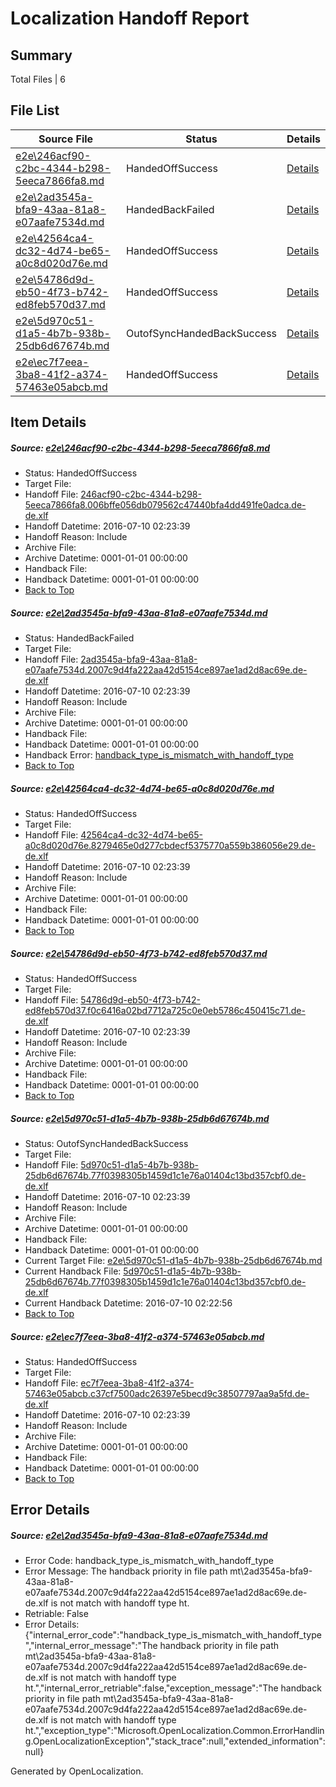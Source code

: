 # <a name='report-top'></a> Localization Handoff Report

## Summary
 Total Files | 6

## File List
 Source File | Status | Details 
 ----------- | ------ | ------- 
 [e2e\246acf90-c2bc-4344-b298-5eeca7866fa8.md](https://github.com/OpenLocalizationTestOrg/oltest/blob/410cee59afc4665769f047e048f91848ef8d7fd2/e2e/246acf90-c2bc-4344-b298-5eeca7866fa8.md) | HandedOffSuccess | [Details](#2ecc5a6cdfc965e5c7dfff254574bc074687177c2)
 [e2e\2ad3545a-bfa9-43aa-81a8-e07aafe7534d.md](https://github.com/OpenLocalizationTestOrg/oltest/blob/161065f74f2264ecb733116e4cf4d2777b0a1b44/e2e/2ad3545a-bfa9-43aa-81a8-e07aafe7534d.md) | HandedBackFailed | [Details](#fd07defe0aea28bd960ccceab6e61d2dbbfc7f053)
 [e2e\42564ca4-dc32-4d74-be65-a0c8d020d76e.md](https://github.com/OpenLocalizationTestOrg/oltest/blob/cbc06f595ad4808f0f972eb8f00e80b12c3d1f1f/e2e/42564ca4-dc32-4d74-be65-a0c8d020d76e.md) | HandedOffSuccess | [Details](#927212046294de34914bbaae431727efa4e51fbe5)
 [e2e\54786d9d-eb50-4f73-b742-ed8feb570d37.md](https://github.com/OpenLocalizationTestOrg/oltest/blob/cbc06f595ad4808f0f972eb8f00e80b12c3d1f1f/e2e/54786d9d-eb50-4f73-b742-ed8feb570d37.md) | HandedOffSuccess | [Details](#5547cd64409e713a23193d23ea27d12a0561d80e6)
 [e2e\5d970c51-d1a5-4b7b-938b-25db6d67674b.md](https://github.com/OpenLocalizationTestOrg/oltest/blob/e4a11b7c2cc246b15755a85a63cdd36f166228e3/e2e/5d970c51-d1a5-4b7b-938b-25db6d67674b.md) | OutofSyncHandedBackSuccess | [Details](#4948577cfda685942cb93f1929912ea3d963982a7)
 [e2e\ec7f7eea-3ba8-41f2-a374-57463e05abcb.md](https://github.com/OpenLocalizationTestOrg/oltest/blob/2ba62047af1b33df8c45ce801233b15fb6e64665/e2e/ec7f7eea-3ba8-41f2-a374-57463e05abcb.md) | HandedOffSuccess | [Details](#c6b3b09dbbdc6925987a0ffe68134065e1503b1d12)

## Item Details
##### <a name='2ecc5a6cdfc965e5c7dfff254574bc074687177c2'></a> Source: [e2e\246acf90-c2bc-4344-b298-5eeca7866fa8.md](https://github.com/OpenLocalizationTestOrg/oltest/blob/410cee59afc4665769f047e048f91848ef8d7fd2/e2e/246acf90-c2bc-4344-b298-5eeca7866fa8.md)
* Status: HandedOffSuccess
* Target File: 
* Handoff File: [246acf90-c2bc-4344-b298-5eeca7866fa8.006bffe056db079562c47440bfa4dd491fe0adca.de-de.xlf](https://github.com/OpenLocalizationTestOrg/olhandoff-e2e/blob/350e336fb54db26b49ec7d8197e931eae348baf1/ol-handoff/OpenLocalizationTestOrg/oltest-dede-fly/ci/246acf90-c2bc-4344-b298-5eeca7866fa8.006bffe056db079562c47440bfa4dd491fe0adca.de-de.xlf)
* Handoff Datetime: 2016-07-10 02:23:39
* Handoff Reason: Include
* Archive File: 
* Archive Datetime: 0001-01-01 00:00:00
* Handback File: 
* Handback Datetime: 0001-01-01 00:00:00
* [Back to Top](#report-top)

##### <a name='fd07defe0aea28bd960ccceab6e61d2dbbfc7f053'></a> Source: [e2e\2ad3545a-bfa9-43aa-81a8-e07aafe7534d.md](https://github.com/OpenLocalizationTestOrg/oltest/blob/161065f74f2264ecb733116e4cf4d2777b0a1b44/e2e/2ad3545a-bfa9-43aa-81a8-e07aafe7534d.md)
* Status: HandedBackFailed
* Target File: 
* Handoff File: [2ad3545a-bfa9-43aa-81a8-e07aafe7534d.2007c9d4fa222aa42d5154ce897ae1ad2d8ac69e.de-de.xlf](https://github.com/OpenLocalizationTestOrg/olhandoff-e2e/blob/350e336fb54db26b49ec7d8197e931eae348baf1/ol-handoff/OpenLocalizationTestOrg/oltest-dede-fly/ci/2ad3545a-bfa9-43aa-81a8-e07aafe7534d.2007c9d4fa222aa42d5154ce897ae1ad2d8ac69e.de-de.xlf)
* Handoff Datetime: 2016-07-10 02:23:39
* Handoff Reason: Include
* Archive File: 
* Archive Datetime: 0001-01-01 00:00:00
* Handback File: 
* Handback Datetime: 0001-01-01 00:00:00
* Handback Error: [handback_type_is_mismatch_with_handoff_type](#fd07defe0aea28bd960ccceab6e61d2dbbfc7f053handback_type_is_mismatch_with_handoff_type)
* [Back to Top](#report-top)

##### <a name='927212046294de34914bbaae431727efa4e51fbe5'></a> Source: [e2e\42564ca4-dc32-4d74-be65-a0c8d020d76e.md](https://github.com/OpenLocalizationTestOrg/oltest/blob/cbc06f595ad4808f0f972eb8f00e80b12c3d1f1f/e2e/42564ca4-dc32-4d74-be65-a0c8d020d76e.md)
* Status: HandedOffSuccess
* Target File: 
* Handoff File: [42564ca4-dc32-4d74-be65-a0c8d020d76e.8279465e0d277cbdecf5375770a559b386056e29.de-de.xlf](https://github.com/OpenLocalizationTestOrg/olhandoff-e2e/blob/350e336fb54db26b49ec7d8197e931eae348baf1/ol-handoff/OpenLocalizationTestOrg/oltest-dede-fly/ci/42564ca4-dc32-4d74-be65-a0c8d020d76e.8279465e0d277cbdecf5375770a559b386056e29.de-de.xlf)
* Handoff Datetime: 2016-07-10 02:23:39
* Handoff Reason: Include
* Archive File: 
* Archive Datetime: 0001-01-01 00:00:00
* Handback File: 
* Handback Datetime: 0001-01-01 00:00:00
* [Back to Top](#report-top)

##### <a name='5547cd64409e713a23193d23ea27d12a0561d80e6'></a> Source: [e2e\54786d9d-eb50-4f73-b742-ed8feb570d37.md](https://github.com/OpenLocalizationTestOrg/oltest/blob/cbc06f595ad4808f0f972eb8f00e80b12c3d1f1f/e2e/54786d9d-eb50-4f73-b742-ed8feb570d37.md)
* Status: HandedOffSuccess
* Target File: 
* Handoff File: [54786d9d-eb50-4f73-b742-ed8feb570d37.f0c6416a02bd7712a725c0e0eb5786c450415c71.de-de.xlf](https://github.com/OpenLocalizationTestOrg/olhandoff-e2e/blob/350e336fb54db26b49ec7d8197e931eae348baf1/ol-handoff/OpenLocalizationTestOrg/oltest-dede-fly/ci/54786d9d-eb50-4f73-b742-ed8feb570d37.f0c6416a02bd7712a725c0e0eb5786c450415c71.de-de.xlf)
* Handoff Datetime: 2016-07-10 02:23:39
* Handoff Reason: Include
* Archive File: 
* Archive Datetime: 0001-01-01 00:00:00
* Handback File: 
* Handback Datetime: 0001-01-01 00:00:00
* [Back to Top](#report-top)

##### <a name='4948577cfda685942cb93f1929912ea3d963982a7'></a> Source: [e2e\5d970c51-d1a5-4b7b-938b-25db6d67674b.md](https://github.com/OpenLocalizationTestOrg/oltest/blob/e4a11b7c2cc246b15755a85a63cdd36f166228e3/e2e/5d970c51-d1a5-4b7b-938b-25db6d67674b.md)
* Status: OutofSyncHandedBackSuccess
* Target File: 
* Handoff File: [5d970c51-d1a5-4b7b-938b-25db6d67674b.77f0398305b1459d1c1e76a01404c13bd357cbf0.de-de.xlf](https://github.com/OpenLocalizationTestOrg/olhandoff-e2e/blob/350e336fb54db26b49ec7d8197e931eae348baf1/ol-handoff/OpenLocalizationTestOrg/oltest-dede-fly/ci/5d970c51-d1a5-4b7b-938b-25db6d67674b.77f0398305b1459d1c1e76a01404c13bd357cbf0.de-de.xlf)
* Handoff Datetime: 2016-07-10 02:23:39
* Handoff Reason: Include
* Archive File: 
* Archive Datetime: 0001-01-01 00:00:00
* Handback File: 
* Handback Datetime: 0001-01-01 00:00:00
* Current Target File: [e2e\5d970c51-d1a5-4b7b-938b-25db6d67674b.md](https://github.com/OpenLocalizationTestOrg/oltest-dede-fly/blob/3b4de57ae3a8189aebe678a3213c57b911b5d93a/e2e/5d970c51-d1a5-4b7b-938b-25db6d67674b.md)
* Current Handback File: [5d970c51-d1a5-4b7b-938b-25db6d67674b.77f0398305b1459d1c1e76a01404c13bd357cbf0.de-de.xlf](https://github.com/OpenLocalizationTestOrg/olhandback-e2e/blob/ea8e901d6e4f2b9ff10c897e6d2d24ed696405a1/ol-handback/OpenLocalizationTestOrg/oltest-dede-fly/ci/5d970c51-d1a5-4b7b-938b-25db6d67674b.77f0398305b1459d1c1e76a01404c13bd357cbf0.de-de.xlf)
* Current Handback Datetime: 2016-07-10 02:22:56
* [Back to Top](#report-top)

##### <a name='c6b3b09dbbdc6925987a0ffe68134065e1503b1d12'></a> Source: [e2e\ec7f7eea-3ba8-41f2-a374-57463e05abcb.md](https://github.com/OpenLocalizationTestOrg/oltest/blob/2ba62047af1b33df8c45ce801233b15fb6e64665/e2e/ec7f7eea-3ba8-41f2-a374-57463e05abcb.md)
* Status: HandedOffSuccess
* Target File: 
* Handoff File: [ec7f7eea-3ba8-41f2-a374-57463e05abcb.c37cf7500adc26397e5becd9c38507797aa9a5fd.de-de.xlf](https://github.com/OpenLocalizationTestOrg/olhandoff-e2e/blob/350e336fb54db26b49ec7d8197e931eae348baf1/ol-handoff/OpenLocalizationTestOrg/oltest-dede-fly/ci/ec7f7eea-3ba8-41f2-a374-57463e05abcb.c37cf7500adc26397e5becd9c38507797aa9a5fd.de-de.xlf)
* Handoff Datetime: 2016-07-10 02:23:39
* Handoff Reason: Include
* Archive File: 
* Archive Datetime: 0001-01-01 00:00:00
* Handback File: 
* Handback Datetime: 0001-01-01 00:00:00
* [Back to Top](#report-top)


## Error Details
##### <a name='fd07defe0aea28bd960ccceab6e61d2dbbfc7f053handback_type_is_mismatch_with_handoff_type'></a> Source: [e2e\2ad3545a-bfa9-43aa-81a8-e07aafe7534d.md](#fd07defe0aea28bd960ccceab6e61d2dbbfc7f053)
* Error Code: handback_type_is_mismatch_with_handoff_type
* Error Message: The handback priority in file path mt\2ad3545a-bfa9-43aa-81a8-e07aafe7534d.2007c9d4fa222aa42d5154ce897ae1ad2d8ac69e.de-de.xlf is not match with handoff type ht.
* Retriable: False
* Error Details: {"internal_error_code":"handback_type_is_mismatch_with_handoff_type","internal_error_message":"The handback priority in file path mt\\2ad3545a-bfa9-43aa-81a8-e07aafe7534d.2007c9d4fa222aa42d5154ce897ae1ad2d8ac69e.de-de.xlf is not match with handoff type ht.","internal_error_retriable":false,"exception_message":"The handback priority in file path mt\\2ad3545a-bfa9-43aa-81a8-e07aafe7534d.2007c9d4fa222aa42d5154ce897ae1ad2d8ac69e.de-de.xlf is not match with handoff type ht.","exception_type":"Microsoft.OpenLocalization.Common.ErrorHandling.OpenLocalizationException","stack_trace":null,"extended_information":null}


Generated by OpenLocalization.
